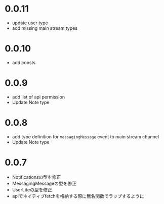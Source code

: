 # 0.0.11
- update user type
- add missing main stream types

# 0.0.10
- add consts

# 0.0.9
- add list of api permission
- Update Note type

# 0.0.8
- add type definition for `messagingMessage` event to main stream channel
- Update Note type

# 0.0.7
- Notificationsの型を修正
- MessagingMessageの型を修正
- UserLiteの型を修正
- apiでネイティブfetchを格納する際に無名関数でラップするように
